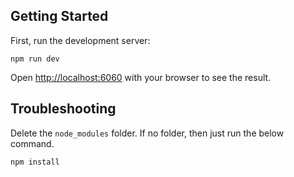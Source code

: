 ## Getting Started

First, run the development server:

```
npm run dev
```

Open [http://localhost:6060](http://localhost:6060) with your browser to see the result.

## Troubleshooting

Delete the `node_modules` folder. If no folder, then just run the below command.

```
npm install
```
